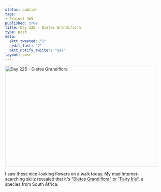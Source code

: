 ```yaml
--- 
status: publish
tags: 
- Project 365
published: true
title: Day 225 - Dietes Grandiflora
type: post
meta: 
  aktt_tweeted: "1"
  _edit_last: "2"
  aktt_notify_twitter: "yes"
layout: post
---
```

<a href="http://www.flickr.com/photos/freeed/6040071273/" title="Day 225 - Dietes Grandiflora by Fred​, on Flickr"><img src="http://farm7.static.flickr.com/6078/6040071273_f9c5330b6c.jpg" width="500" height="333" alt="Day 225 - Dietes Grandiflora"/></a>

I saw these nice-looking flowers on a walk today. My mad Internet-searching skillz revealed that it's <a href="http://en.wikipedia.org/wiki/Dietes_grandiflora">"Dietes Grandiflora" or "Fairy Iris"</a>, a species from South Africa.
